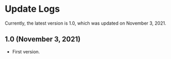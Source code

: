 # Update Logs
Currently, the latest version is 1.0, which was updated on November 3, 2021.

## 1.0 (November 3, 2021)
- First version.